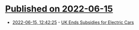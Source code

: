 # [Published on 2022-06-15](index.md)

* [2022-06-15, 12:42:25](https://news.ycombinator.com/item?id=31752123) - [UK Ends Subsidies for Electric Cars](https://www.gov.uk/government/news/plug-in-grant-for-cars-to-end-as-focus-moves-to-improving-electric-vehicle-charging)
